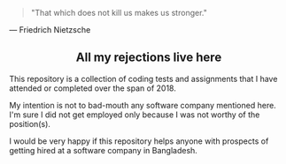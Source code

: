 > "That which does not kill us makes us stronger."

— Friedrich Nietzsche

<h2 align="center">All my rejections live here</h1>

This repository is a collection of coding tests and assignments that I have attended or completed over the span of 2018.

My intention is not to bad-mouth any software company mentioned here. I'm sure I did not get employed only because I was not worthy of the position(s).

I would be very happy if this repository helps anyone with prospects of getting hired at a software company in Bangladesh.